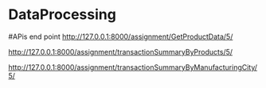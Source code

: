 # DataProcessing
#APis end point
http://127.0.0.1:8000/assignment/GetProductData/5/

http://127.0.0.1:8000/assignment/transactionSummaryByProducts/5/

http://127.0.0.1:8000/assignment/transactionSummaryByManufacturingCity/5/
